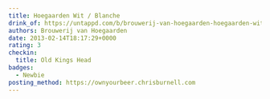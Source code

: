 ```yaml
---
title: Hoegaarden Wit / Blanche
drink_of: https://untappd.com/b/brouwerij-van-hoegaarden-hoegaarden-wit-blanche/6422
authors: Brouwerij van Hoegaarden
date: 2013-02-14T18:17:29+0000
rating: 3
checkin:
  title: Old Kings Head
badges:
  - Newbie
posting_method: https://ownyourbeer.chrisburnell.com
---
```

